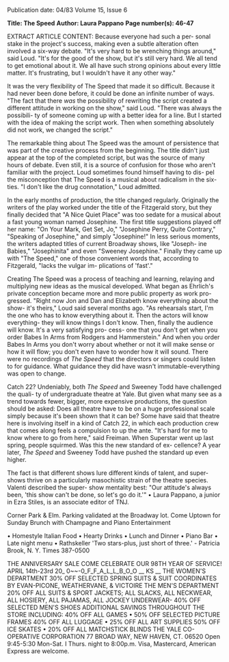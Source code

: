 Publication date: 04/83
Volume 15, Issue 6

**Title: The Speed**
**Author: Laura Pappano**
**Page number(s): 46-47**

EXTRACT ARTICLE CONTENT:
Because everyone had such a per-
sonal stake in the project's success, 
making even a subtle alteration often 
involved a six-way debate. "It's very 
hard to be wrenching things around," 
said Loud. "It's for the good of the 
show, but it's still very hard. We all 
tend to get emotional about it. We all 
have such strong opinions about every 
little matter. It's frustrating, but I 
wouldn't have it any other way."


It was the very flexibility of The Speed 
that made it so difficult. Because it had 
never been done before, it could be 
done an infinite number of ways. "The 
fact that there _was_ the possibility of 
rewriting the script created a different 
attitude in working on the show," said 
Loud. "There was always the possibili-
ty of someone coming up with a better 
idea for a line. But I started with the 
idea of making the script work. Then 
when something absolutely did not 
work, we changed the script."


The remarkable thing about The 
Speed was the amount of persistence 
that was part of the creative process 
from the beginning. The title didn't 
just appear at the top of the completed 
script, but was the source of many 
hours of debate. Even still, it is a 
source of confusion for those who 
aren't familiar with the project. Loud 
sometimes found himself having to dis-
pel the misconception that The Speed is 
a musical about radicalism in the six-
ties. 
"I 
don't 
like 
the drug 
connotation," Loud admitted.


In the early months of production, 
the title changed regularly. Originally 
the writers of the play worked under 
the title of the Fitzgerald story, but 
they finally decided that "A Nice Quiet 
Place" was too sedate for a musical 
about a fast young woman named 
Josephine. The first title suggestions 
played off her name: "On Your Mark, 
Get Set, Jo," "Josephine Perry, Quite 
Contrary," "Speaking of Josephine," 
and simply "Josephine!" In less serious 
moments, the writers adapted titles of 
current Broadway shows, like "Joseph-
ine Babies," "Josephinita" and even 
"Sweeney Josephine." Finally they 
came up with "The Speed," one of 
those convenient words that, according 
to Fitzgerald, "lacks the vulgar im-
plications of 'fast'."


Creating The Speed was a process of 
teaching and learning, relaying and 
multiplying new ideas as the musical 
developed. What began as Ehrlich's 
private conception became more and 
more public property as work pro-
gressed. "Right now Jon and Dan and 
Elizabeth know everything about the 
show- it's theirs," Loud said several 
months ago. "As rehearsals start, I'm 
the one who has to know everything 
about it. Then the actors will know 
everything- they will know things I 
don't know. Then, finally the audience 
will know. It's a very satisfying pro-
cess- one that you don't get when you 
order Babes In Arms from Rodgers and 
Hammerstein." And when you order 
Babes In Arms you don't worry about 
whether or not it will make sense or 
how it will flow; you don't even have to 
wonder how it will sound. There were 
no recordings of _The Speed_ that the 
directors or singers could listen to for 
guidance. What guidance they did 
have wasn't immutable-everything 
was open to change.


Catch 22? 
Undeniably, 
both 
_The Speed_ and 
Sweeney Todd have challenged the quali-
ty of undergraduate theatre at Yale. 
But given what many see as a trend 
towards fewer, bigger, more expensive 
productions, the question should be 
asked: Does all theatre have to be on a 
huge professional scale simply because 
it's been shown that it can be? Some 
have said that theatre here is involving 
itself in a kind of Catch 22, in which 
each production crew that comes along 
feels a compulsion to up the ante. "It's 
hard for me to know where to go from 
here," said Freiman. When Superstar 
went up last spring, people squirmed. 
Was this the new standard of ex-
cellence? A year later, _The Speed_ and 
Sweeney Todd have pushed the standard 
up even higher.


The fact is that different shows lure 
different kinds of talent, and super-
shows 
thrive 
on 
a 
particularly 
masochistic strain of the theatre 
species. Valenti described the super-
show mentality best: "Our attitude's 
always been, 'this show can't be done, 
so let's go do it.'" 
• 
Laura Pappano, a junior in Ezra Stiles, is 
an associate editor of TNJ.



Corner Park & Elm. Parking validated at the Broadway lot. 
Come Uptown for Sunday Brunch with 
Champagne and Piano Entertainment


• Homestyle Italian Food 
• Hearty Drinks 
• Lunch and Dinner 
• Piano Bar 
• Late night menu 
• Rathskeller 
'Two stars-plus, just short of three.' - Patricia Brook, N. Y. Times 
387-0500


THE ANNIVERSARY SALE 
COME CELEBRATE OUR 98TH YEAR OF SERVICE! 
APRIL 14th-23rd 
20_
0~~-0_F_F_A_L_L_B_O_O 
__ 
KS __ 
THE WOMEN'S DEPARTMENT 
30% OFF SELECTED SPRING SUITS & SUIT COORDINATES 
BY EVAN-PICONE, WEATHERVANE, & VICTOIRE 
THE MEN'S DEPARTMENT 
20% OFF ALL SUITS & SPORT JACKETS; ALL SLACKS, 
ALL NECKWEAR, ALL HOSIERY, ALL PAJAMAS, ALL JOCKEY 
UNDERWEAR- 40% OFF SELECTED MEN'S SHOES 
ADDITIONAL SAVINGS THROUGHOUT THE STORE 
INCLUDING: 
40% OFF ALL GAMES • 50% OFF SELECTED PICTURE FRAMES 
40% OFF ALL LUGGAGE • 25% OFF ALL ART SUPPLIES 
50% OFF ICE SKATES • 20% OFF ALL MATCHSTICK BLINDS 
THE YALE CO-OPERATIVE CORPORATION 
77 BROAD WAY, NEW HAVEN, CT. 06520 
Open 9:45-5:30 Mon-Sat. I Thurs. night to 8:00p.m. 
Visa, Mastercard, American Express are welcome.